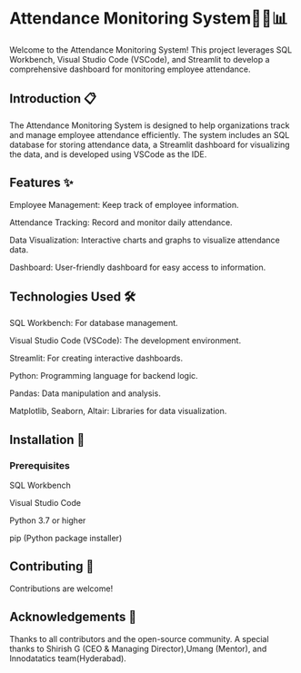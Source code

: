 
# Attendance Monitoring System👥📅📊
Welcome to the Attendance Monitoring System! This project leverages SQL Workbench, Visual Studio Code (VSCode), and Streamlit to develop a comprehensive dashboard for monitoring employee attendance.


## Introduction 📋
The Attendance Monitoring System is designed to help organizations track and manage employee attendance efficiently. The system includes an SQL database for storing attendance data, a Streamlit dashboard for visualizing the data, and is developed using VSCode as the IDE.

## Features ✨
Employee Management: Keep track of employee information.

Attendance Tracking: Record and monitor daily attendance.

Data Visualization: Interactive charts and graphs to visualize attendance data.

Dashboard: User-friendly dashboard for easy access to information.
## Technologies Used 🛠️
SQL Workbench: For database management.

Visual Studio Code (VSCode): The development environment.

Streamlit: For creating interactive dashboards.

Python: Programming language for backend logic.

Pandas: Data manipulation and analysis.

Matplotlib, Seaborn, Altair: Libraries for data visualization.
## Installation 🚀
### Prerequisites
SQL Workbench

Visual Studio Code

Python 3.7 or higher

pip (Python package installer)
## Contributing 🤝
Contributions are welcome! 
## Acknowledgements 🙌
Thanks to all contributors and the open-source community.
A special thanks to Shirish G (CEO & Managing Director),Umang (Mentor), and Innodatatics team(Hyderabad).
